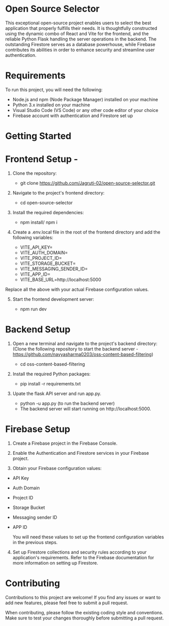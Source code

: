# Open Source Selector

This exceptional open-source project enables users to select the best application that properly fulfills their needs. It is thoughtfully constructed using the dynamic combo of React and Vite for the frontend, and the reliable Python Flask handling the server operations in the backend. The outstanding Firestore serves as a database powerhouse, while Firebase contributes its abilities in order to enhance security and streamline user authentication.

# Requirements

To run this project, you will need the following:

* Node.js and npm (Node Package Manager) installed on your machine
* Python 3.x installed on your machine
* Visual Studio Code (VS Code) or any other code editor of your choice
* Firebase account with authentication and Firestore set up

# Getting Started

# Frontend Setup -

1. Clone the repository:
 
   * git clone <https://github.com/Jagruti-02/open-source-selector.git>

2. Navigate to the project's frontend directory:

   * cd open-source-selector

3. Install the required dependencies:

   * npm install/ npm i

4. Create a .env.local file in the root of the frontend directory and add the following variables:

      *  VITE_API_KEY=
      *  VITE_AUTH_DOMAIN=
      *  VITE_PROJECT_ID=
      *  VITE_STORAGE_BUCKET=
      *  VITE_MESSAGING_SENDER_ID=
      *  VITE_APP_ID=
      *  VITE_BASE_URL=http://localhost:5000


Replace all the above with your actual Firebase configuration values.

5. Start the frontend development server:
 
    * npm run dev


# Backend Setup

1. Open a new terminal and navigate to the project's backend directory:
(Clone the following repository to start the backend server - https://github.com/navyasharma0203/oss-content-based-filtering)

    * cd oss-content-based-filtering


2. Install the required Python packages:

    * pip install -r requirements.txt


3. Upate the flask API server and run app.py.

    * python -u app.py (to run the backend server)
    * The backend server will start running on http://localhost:5000.

# Firebase Setup

1. Create a Firebase project in the Firebase Console.

2. Enable the Authentication and Firestore services in your Firebase project.

3. Obtain your Firebase configuration values:

* API Key
* Auth Domain
* Project ID
* Storage Bucket
* Messaging sender ID
* APP ID

  You will need these values to set up the frontend configuration variables in the previous steps.

4. Set up Firestore collections and security rules according to your application's requirements. Refer to the Firebase documentation for more information on setting up Firestore.

# Contributing

Contributions to this project are welcome! If you find any issues or want to add new features, please feel free to submit a pull request.

When contributing, please follow the existing coding style and conventions. Make sure to test your changes thoroughly before submitting a pull request.




